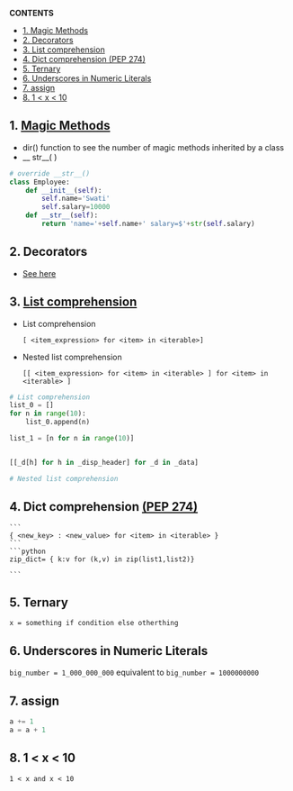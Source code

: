 **CONTENTS**
- [1. Magic Methods](#1-magic-methods)
- [2. Decorators](#2-decorators)
- [3. List comprehension](#3-list-comprehension)
- [4. Dict comprehension (PEP 274)](#4-dict-comprehension-pep-274)
- [5. Ternary](#5-ternary)
- [6. Underscores in Numeric Literals](#6-underscores-in-numeric-literals)
- [7. assign](#7-assign)
- [8. 1 \< x \< 10](#8-1--x--10)


## 1. [Magic Methods](https://www.tutorialsteacher.com/python/magic-methods-in-python)
- dir() function to see the number of magic methods inherited by a class
- __ str__( )
```python
# override __str__()
class Employee:
    def __init__(self):
        self.name='Swati'
        self.salary=10000
    def __str__(self):
        return 'name='+self.name+' salary=$'+str(self.salary)
```


## 2. Decorators
- [See here](https://github.com/jeyu54217/Study_Note/blob/main/Python/decorator.md)


## 3. [List comprehension](https://docs.python.org/3/tutorial/datastructures.html#list-comprehensions)
- List comprehension
    ```
    [ <item_expression> for <item> in <iterable>]
    ```

- Nested list comprehension
    ```
    [[ <item_expression> for <item> in <iterable> ] for <item> in <iterable> ]
    ```

```python
# List comprehension
list_0 = []
for n in range(10):
    list_0.append(n)

list_1 = [n for n in range(10)]


[[_d[h] for h in _disp_header] for _d in _data]

# Nested list comprehension

```
## 4. Dict comprehension [(PEP 274)](https://peps.python.org/pep-0274/)
    ``` 
    { <new_key> : <new_value> for <item> in <iterable> }
    ```
    ```python
    zip_dict= { k:v for (k,v) in zip(list1,list2)}

    ```
## 5. Ternary

```x = something if condition else otherthing```

## 6. Underscores in Numeric Literals
```big_number = 1_000_000_000``` equivalent to ```big_number = 1000000000```

## 7. assign
```python
a += 1
a = a + 1
```
## 8. 1 < x < 10
```1 < x and x < 10```

